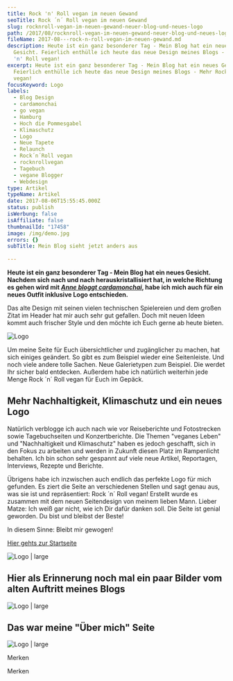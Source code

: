 ```yaml
---
title: Rock 'n' Roll vegan im neuen Gewand
seoTitle: Rock ´n´ Roll vegan im neuen Gewand
slug: rocknroll-vegan-im-neuen-gewand-neuer-blog-und-neues-logo
path: /2017/08/rocknroll-vegan-im-neuen-gewand-neuer-blog-und-neues-logo/
fileName: 2017-08---rock-n-roll-vegan-im-neuen-gewand.md
description: Heute ist ein ganz besonderer Tag - Mein Blog hat ein neues
  Gesicht. Feierlich enthülle ich heute das neue Design meines Blogs - Mehr Rock
  'n' Roll vegan!
excerpt: Heute ist ein ganz besonderer Tag - Mein Blog hat ein neues Gesicht.
  Feierlich enthülle ich heute das neue Design meines Blogs - Mehr Rock 'n' Roll
  vegan!
focusKeyword: Logo
labels:
  - Blog Design
  - cardamonchai
  - go vegan
  - Hamburg
  - Hoch die Pommesgabel
  - Klimaschutz
  - Logo
  - Neue Tapete
  - Relaunch
  - Rock´n´Roll vegan
  - rocknrollvegan
  - Tagebuch
  - vegane Blogger
  - Webdesign
type: Artikel
typeName: Artikel
date: 2017-08-06T15:55:45.000Z
status: publish
isWerbung: false
isAffiliate: false
thumbnailId: "17458"
image: /img/demo.jpg
errors: {}
subTitle: Mein Blog sieht jetzt anders aus
  
---
```


**Heute ist ein ganz besonderer Tag - Mein Blog hat ein neues Gesicht. Nachdem
sich nach und nach herauskristallisiert hat, in welche Richtung es gehen wird
mit [_Anne bloggt cardamonchai_](), habe ich mich auch für ein neues Outfit
inklusive Logo entschieden.**

Das alte Design mit seinen vielen technischen Spielereien und dem großen Zitat
im Header hat mir auch sehr gut gefallen. Doch mit neuen Ideen kommt auch
frischer Style und den möchte ich Euch gerne ab heute bieten.

![Logo](http://cardamonchai.com/wp-content/uploads/2017/08/Logo-grau.png)

Um meine Seite für Euch übersichtlicher und zugänglicher zu machen, hat sich
einiges geändert. So gibt es zum Beispiel wieder eine Seitenleiste. Und noch
viele andere tolle Sachen. Neue Galerietypen zum Beispiel. Die werdet Ihr sicher
bald entdecken. Außerdem habe ich natürlich weiterhin jede Menge Rock ´n´ Roll
vegan für Euch im Gepäck.

## Mehr Nachhaltigkeit, Klimaschutz und ein neues Logo

Natürlich verblogge ich auch nach wie vor Reiseberichte und Fotostrecken sowie
Tagebuchseiten und Konzertberichte. Die Themen "veganes Leben" und
"Nachhaltigkeit und Klimaschutz" haben es jedoch geschafft, sich in den Fokus zu
arbeiten und werden in Zukunft diesen Platz im Rampenlicht behalten. Ich bin
schon sehr gespannt auf viele neue Artikel, Reportagen, Interviews, Rezepte und
Berichte.

Übrigens habe ich inzwischen auch endlich das perfekte Logo für mich gefunden.
Es ziert die Seite an verschiedenen Stellen und sagt genau aus, was sie ist und
repräsentiert: Rock ´n´ Roll vegan! Erstellt wurde es zusammen mit dem neuen
Seitendesign von meinem lieben Mann. Lieber Matze: Ich weiß gar nicht, wie ich
Dir dafür danken soll. Die Seite ist genial geworden. Du bist und bleibst der
Beste!

In diesem Sinne: Bleibt mir gewogen!

[Hier gehts zur Startseite]()

![Logo | large](http://cardamonchai.com/wp-content/uploads/2017/08/facebook-title-image-2-800x330.png)

[]()

## Hier als Erinnerung noch mal ein paar Bilder vom alten Auftritt meines Blogs

![Logo | large](http://cardamonchai.com/wp-content/uploads/2017/08/1-800x459.png)

## Das war meine "Über mich" Seite

![Logo | large](http://cardamonchai.com/wp-content/uploads/2017/08/4-800x831.png)

[](/cardamonchai-blick-hinter-die-kulissen/)

Merken

Merken

  
